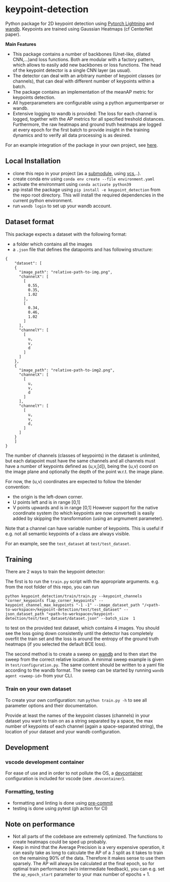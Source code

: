 # keypoint-detection
Python package for 2D keypoint detection using [Pytorch Lightning](https://pytorch-lightning.readthedocs.io/en/latest/) and [wandb](https://docs.wandb.ai/). Keypoints are trained using Gaussian Heatmaps (cf CenterNet paper).

**Main Features**

- This package contains a number of backbones (Unet-like, dilated CNN,...)and loss functions. Both are modular with a factory pattern, which allows to easily add new backbones or loss functions. The head of the keypoint detector is a single CNN layer (as usual).
- The detector can deal with an arbitrary number of keypoint classes (or channels), that can deal with different number of keypoints within a batch.
- The package contains an implementation of the meanAP metric for keypoints detection.
- All hyperparameters are configurable using a python argumentparser or wandb.
- Extensive logging to wandb is provided: The loss for each channel is logged, together with the AP metrics for all specified treshold distances. Furthermore, the raw heatmaps and ground truth heatmaps are logged at every epoch for the first batch to provide insight in the training dynamics and to verify all data processing is as desired.

For an example integration of the package in your own project, see [here](https://github.com/tlpss/box-manipulation).

## Local Installation
- clone this repo in your project (as a [submodule](https://git-scm.com/book/en/v2/Git-Tools-Submodules), using [vcs](https://github.com/dirk-thomas/vcstool),..).
- create conda env using `conda env create --file environment.yaml`
- activate the environmant using `conda activate python39`
- pip install the package using `pip install -e keypoint_detection` from the repo root directory. This will install the required dependencies in the current python environment.
- run `wandb login` to set up your wandb account.


## Dataset format

This package expects a dataset with the following format:
- a folder which contains all the images
- a `.json` file that defines the datapoints and has following structure:

```
{
	"dataset": [
	{
      "image_path": "relative-path-to-img.png",
      "channelX": [
        [
          0.55,
          0.35,
          1.02
        ],
        [
          0.34,
          0.46,
          1.02
        ]
      ],
      "channelY": [
        [
          u,
          v,
          d
        ]
      ]
    },
    {
      "image_path": "relative-path-to-img2.png",
      "channelX": [
        [
          u,
          v,
          d
        ]
      ],
      "channelY": [
        [
          u,
          v,
          d,
        ]
      ]
    }
    ]
}
```

The number of channels (classes of keypoints) in the dataset is unlimited, but each datapoint must have the same channels and all channels must have a  number of keypoints defined as (u,v,[d]), being the (u,v) coord on the image plane and optionally the depth of the point w.r.t. the image plane.

For now, the (u,v) coordinates are expected to follow the blender convention:
- the origin is the left-down corner.
- U points left and is  in range [0,1]
- V points upwards and is in range [0,1]
However support for the native coordinate system (to which keypoints are now converted) is easily added by skipping the transformation (using an argmument parameter).

Note that a channel can have variable number of keypoints. This is useful if e.g. not all semantic keypoints of a class are always visible.

For an example, see the `test_dataset` at `test/test_dataset`.

## Training

There are 2 ways to train the keypoint detector:

The first is to run the `train.py` script with the appropriate arguments. e.g. from the root folder of this repo, you can run

```python keypoint_detection/train/train.py --keypoint_channels  "corner_keypoints flap_corner_keypoints" --keypoint_channel_max_keypoints "-1 -1" --image_dataset_path "/<path-to-workspace>/keypoint-detection/test/test_dataset" --json_dataset_path "<path-to-workspace>/keypoint-detection/test/test_dataset/dataset.json" --batch_size  1```

 to test on the provided test dataset, which contains 4 images. You should see the loss going down consistently until the detector has completely overfit the train set and the loss is around the entropy of the ground truth heatmaps (if you selected the default BCE loss).

The second method is to create a sweep on [wandb](https://wandb.ai) and to then start the sweep from the correct relative location.
A minimal sweep example  is given in `test/configuration.py`. The same content should be written to a yaml file according to the wandb format. The sweep can be started by running `wandb agent <sweep-id>` from your CLI.


### Train on your own dataset
To create your own configuration: run `python train.py -h` to see all parameter options and their documentation.

Provide at least the names of the keypoint classes (channels) in your dataset you want to train on as a string separated by a space, the max number of keypoints of each channel (again a space-separated string), the location of your dataset and your wandb configuration.


## Development

### vscode development container
For ease of use and in order to not pollute the OS, a [devcontainer]() configuration is included for vscode (see `.devcontainer`).

### Formatting, testing

- formatting and linting is done using [pre-commit](https://pre-commit.com/)
- testing is done using pytest (gh action for CI)


## Note on performance
- Not all parts of the codebase are extremely optimized. The functions to create heatmaps could be sped up probably.
- Keep in mind that the Average Precision is a very expensive operation, it can easily take as long to calculate the AP of a .1 split as it takes to train on the remaining 90% of the data. Therefore it makes sense to use them sparsely. The AP will always be calculated at the final epoch, so for optimal train performance (w/o intermediate feedback), you can e.g. set the `ap_epoch_start` parameter to your max number of epochs + 1.
